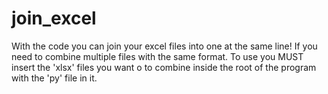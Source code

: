 # join_excel
With the code you can join your excel files into one at the same line! If you need to combine multiple files with the same format.
To use you MUST insert the 'xlsx' files you want o to combine inside the root of the program with the 'py' file in it.
